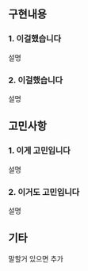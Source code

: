## 구현내용
### 1. 이걸했습니다
설명
### 2. 이걸했습니다
설명

## 고민사항
### 1. 이게 고민입니다
설명
### 2. 이거도 고민입니다
설명

## 기타
말할거 있으면 추가
